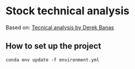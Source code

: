 # Stock technical analysis

Based on:
[Tecnical analysis by Derek Banas](https://www.youtube.com/watch?v=boouvnzw-G8)
## How to set up the project

```shell
conda env update -f environment.yml
```
